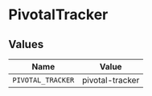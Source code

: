 # PivotalTracker


## Values

| Name              | Value             |
| ----------------- | ----------------- |
| `PIVOTAL_TRACKER` | pivotal-tracker   |
